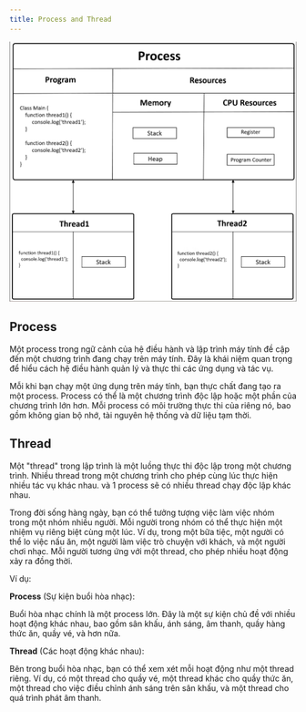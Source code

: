 ```yaml
---
title: Process and Thread
---
```


![Image](https://raw.githubusercontent.com/quankori/quankori.github.io/master/src/images/programming/2.png)

## Process

Một process trong ngữ cảnh của hệ điều hành và lập trình máy tính đề cập đến một chương trình đang chạy trên máy tính. Đây là khái niệm quan trọng để hiểu cách hệ điều hành quản lý và thực thi các ứng dụng và tác vụ.

Mỗi khi bạn chạy một ứng dụng trên máy tính, bạn thực chất đang tạo ra một process. Process có thể là một chương trình độc lập hoặc một phần của chương trình lớn hơn. Mỗi process có môi trường thực thi của riêng nó, bao gồm không gian bộ nhớ, tài nguyên hệ thống và dữ liệu tạm thời.

## Thread

Một "thread" trong lập trình là một luồng thực thi độc lập trong một chương trình. Nhiều thread trong một chương trình cho phép cùng lúc thực hiện nhiều tác vụ khác nhau. và 1 process sẽ có nhiều thread chạy độc lập khác nhau.

Trong đời sống hàng ngày, bạn có thể tưởng tượng việc làm việc nhóm trong một nhóm nhiều người. Mỗi người trong nhóm có thể thực hiện một nhiệm vụ riêng biệt cùng một lúc. Ví dụ, trong một bữa tiệc, một người có thể lo việc nấu ăn, một người làm việc trò chuyện với khách, và một người chơi nhạc. Mỗi người tương ứng với một thread, cho phép nhiều hoạt động xảy ra đồng thời.

Ví dụ:

**Process** (Sự kiện buổi hòa nhạc):

Buổi hòa nhạc chính là một process lớn. Đây là một sự kiện chủ đề với nhiều hoạt động khác nhau, bao gồm sân khấu, ánh sáng, âm thanh, quầy hàng thức ăn, quầy vé, và hơn nữa.

**Thread** (Các hoạt động khác nhau):

Bên trong buổi hòa nhạc, bạn có thể xem xét mỗi hoạt động như một thread riêng. Ví dụ, có một thread cho quầy vé, một thread khác cho quầy thức ăn, một thread cho việc điều chỉnh ánh sáng trên sân khấu, và một thread cho quá trình phát âm thanh.
